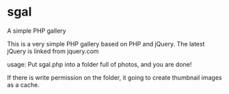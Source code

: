 sgal
====

A simple PHP gallery


This is a very simple PHP gallery based on PHP and jQuery.
The latest jQuery is linked from jquery.com

usage:
Put sgal.php into a folder full of photos, and you are done!

If there is write permission on the folder, it going to create thumbnail images as a cache.
